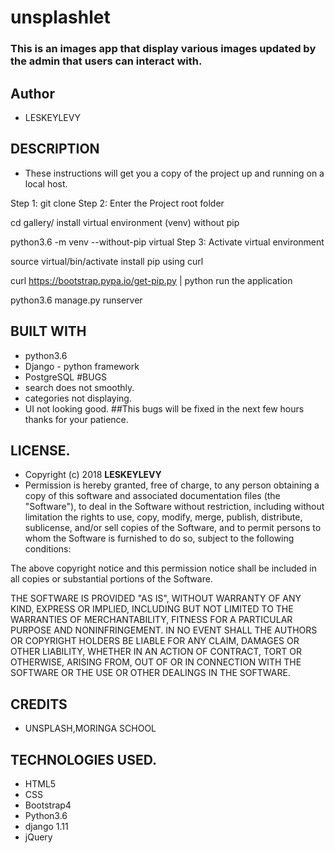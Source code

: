 # unsplashlet
### This is an images app that display various images updated by the admin that users can interact with.
## Author
* LESKEYLEVY
## DESCRIPTION
* These instructions will get you a copy of the project up and running on a local host.

Step 1: git clone Step 2: Enter the Project root folder

cd gallery/ install virtual environment (venv) without pip

python3.6 -m venv --without-pip virtual Step 3: Activate virtual environment

source virtual/bin/activate install pip using curl

curl https://bootstrap.pypa.io/get-pip.py | python run the application

python3.6 manage.py runserver
## BUILT WITH
* python3.6
* Django - python framework
* PostgreSQL
#BUGS
* search does not smoothly.
* categories not displaying.
* UI not looking good.
##This bugs will be fixed in the next few hours thanks for your patience.
## LICENSE.
* Copyright (c) 2018 **LESKEYLEVY**
* Permission is hereby granted, free of charge, to any person obtaining a copy of this software and associated documentation files (the "Software"), to deal in the Software without restriction, including without limitation the rights to use, copy, modify, merge, publish, distribute, sublicense, and/or sell copies of the Software, and to permit persons to whom the Software is furnished to do so, subject to the following conditions:

The above copyright notice and this permission notice shall be included in all copies or substantial portions of the Software.

THE SOFTWARE IS PROVIDED "AS IS", WITHOUT WARRANTY OF ANY KIND, EXPRESS OR IMPLIED, INCLUDING BUT NOT LIMITED TO THE WARRANTIES OF MERCHANTABILITY, FITNESS FOR A PARTICULAR PURPOSE AND NONINFRINGEMENT. IN NO EVENT SHALL THE AUTHORS OR COPYRIGHT HOLDERS BE LIABLE FOR ANY CLAIM, DAMAGES OR OTHER LIABILITY, WHETHER IN AN ACTION OF CONTRACT, TORT OR OTHERWISE, ARISING FROM, OUT OF OR IN CONNECTION WITH THE SOFTWARE OR THE USE OR OTHER DEALINGS IN THE SOFTWARE.

## CREDITS 
* UNSPLASH,MORINGA SCHOOL
## TECHNOLOGIES USED.
* HTML5
* CSS
* Bootstrap4
* Python3.6
* django 1.11
* jQuery